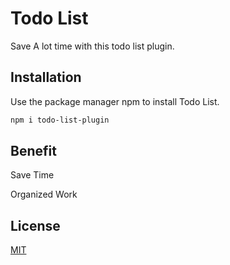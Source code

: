 # Todo List

Save A lot time with this todo list plugin.

## Installation

Use the package manager npm to install Todo List.

```bash
npm i todo-list-plugin
```

## Benefit

Save Time

Organized Work

## License

[MIT](https://choosealicense.com/licenses/mit/)
